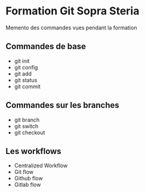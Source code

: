 # Formation Git Sopra Steria

Memento des commandes vues pendant la formation

## Commandes de base

* git init
* git config
* git add
* git status
* git commit

## Commandes sur les branches

* git branch
* git switch
* git checkout

## Les workflows

* Centralized Workflow
* Git flow
* Github flow
* Gitlab flow
